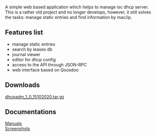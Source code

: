 <p>
 A simple web based application which helps to manage isc dhcp server.<br>
 This is a rather old project and no longer develops, however, it still solves the tasks: manage static entries and find information by mac/ip.<br>
</p>

## Features list
 - manage static entries
 - search by leases db
 - journal viewer
 - editor for dhcp config
 - access to the API through JSON-RPC
 - web interface based on Qooxdoo

## Downloads
 [dhcpadm_1_0_15102020.tar.gz](https://github.com/akscf/iscdhcp-admin/blob/master/bin/dhcpadm_1_0_15102020.tar.gz)

## Documentations
<a href="https://akscf.org/?page=projects/iscdhcpadm/main" target="_blank">Manuals</a><br>
<a href="https://akscf.org/?page=projects/iscdhcpadm/screenshots" target="_blank">Screenshots</a><br>



